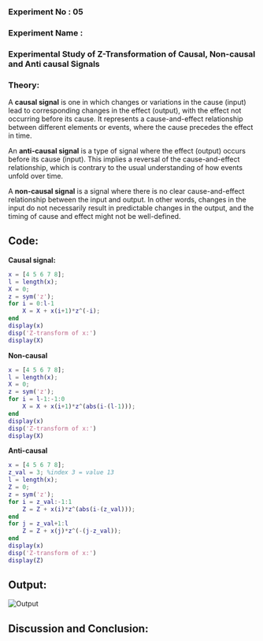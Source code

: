 ### Experiment No : 05

### Experiment Name :

### Experimental Study of Z-Transformation of Causal, Non-causal and Anti causal Signals


### Theory:

<p style="text-align: justify">

A **causal signal** is one in which changes or variations in the cause (input) lead to corresponding changes in the effect (output), with the effect not occurring before its cause. It represents a cause-and-effect relationship between different elements or events, where the cause precedes the effect in time.
</p>
<p style="text-align: justify">

An **anti-causal signal** is a type of signal where the effect (output) occurs before its cause (input). This implies a reversal of the cause-and-effect relationship, which is contrary to the usual understanding of how events unfold over time.
</p>
<p style="text-align: justify">

A **non-causal signal** is a signal where there is no clear cause-and-effect relationship between the input and output. In other words, changes in the input do not necessarily result in predictable changes in the output, and the timing of cause and effect might not be well-defined.
</p>

## Code:
**Causal signal:**
```matlab
x = [4 5 6 7 8];
l = length(x);
X = 0;
z = sym('z');
for i = 0:l-1
    X = X + x(i+1)*z^(-i);
end
display(x)
disp('Z-transform of x:')
display(X)
```
**Non-causal**
```matlab
x = [4 5 6 7 8];
l = length(x);
X = 0;
z = sym('z');
for i = l-1:-1:0
    X = X + x(i+1)*z^(abs(i-(l-1)));
end
display(x)
disp('Z-transform of x:')
display(X)
```
**Anti-causal**
```matlab
x = [4 5 6 7 8];
z_val = 3; %index 3 = value 13
l = length(x);
Z = 0;
z = sym('z');
for i = z_val:-1:1
    Z = Z + x(i)*z^(abs(i-(z_val)));
end
for j = z_val+1:l
    Z = Z + x(j)*z^(-(j-z_val));
end
display(x)
disp('Z-transform of x:')
display(Z)
```
## Output:

![Output](src/Picture1.png)

## Discussion and Conclusion:
<p style="text-align: justify">

</p>